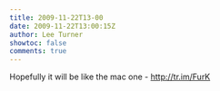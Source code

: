 ```yaml
---
title: 2009-11-22T13-00
date: 2009-11-22T13:00:15Z
author: Lee Turner
showtoc: false
comments: true
---
```


Hopefully it will be like the mac one - http://tr.im/FurK


